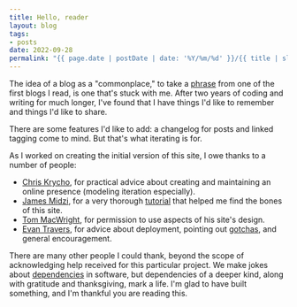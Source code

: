 ```yaml
---
title: Hello, reader
layout: blog
tags: 
- posts
date: 2022-09-28
permalink: "{{ page.date | postDate | date: '%Y/%m/%d' }}/{{ title | slugify }}/"
---
```


The idea of a blog as a "commonplace," to take a [phrase](https://web.archive.org/web/20111228170618/https://dgmyers.blogspot.com/2009/02/foxs-apology.html) from one of the first blogs I read, is one that's stuck with me. After two years of coding and writing for much longer, I've found that I have things I'd like to remember and things I'd like to share. 

There are some features I'd like to add: a changelog for posts and linked tagging come to mind. But that's what iterating is for.

As I worked on creating the initial version of this site, I owe thanks to a number of people:
- [Chris Krycho](https://v5.chriskrycho.com/), for practical advice about creating and maintaining an online presence (modeling iteration especially).
- [James Midzi](https://github.com/Psypher1/), for a very thorough [tutorial](https://dev.to/psypher1/series/18202) that helped me find the bones of this site.
- [Tom MacWright](https://macwright.com/about/), for permission to use aspects of his site's design. 
- [Evan Travers](https://evantravers.com/), for advice about deployment, pointing out [gotchas](https://evantravers.com/articles/2022/04/20/frustrated-with-11ty/), and general encouragement.

There are many other people I could thank, beyond the scope of acknowledging help received for this particular project. We make jokes about [dependencies](https://xkcd.com/2347/) in software, but dependencies of a deeper kind, along with gratitude and thanksgiving, mark a life. I'm glad to have built something, and I'm thankful you are reading this.